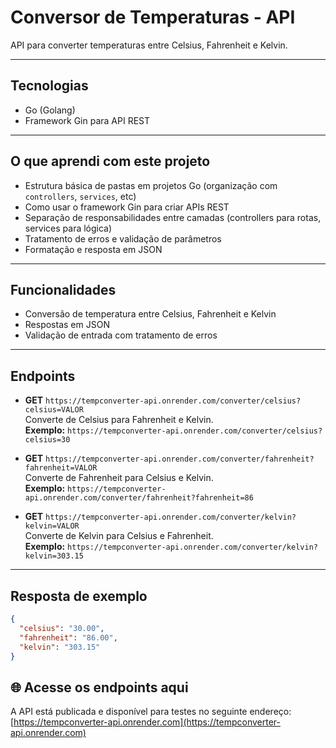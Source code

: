 # Conversor de Temperaturas - API

API para converter temperaturas entre Celsius, Fahrenheit e Kelvin.

---

## Tecnologias

- Go (Golang)  
- Framework Gin para API REST

---

## O que aprendi com este projeto

- Estrutura básica de pastas em projetos Go (organização com `controllers`, `services`, etc)  
- Como usar o framework Gin para criar APIs REST  
- Separação de responsabilidades entre camadas (controllers para rotas, services para lógica)  
- Tratamento de erros e validação de parâmetros  
- Formatação e resposta em JSON

---

## Funcionalidades

- Conversão de temperatura entre Celsius, Fahrenheit e Kelvin  
- Respostas em JSON  
- Validação de entrada com tratamento de erros

---

## Endpoints

- **GET** `https://tempconverter-api.onrender.com/converter/celsius?celsius=VALOR`  
  Converte de Celsius para Fahrenheit e Kelvin.  
  **Exemplo:** `https://tempconverter-api.onrender.com/converter/celsius?celsius=30`

- **GET** `https://tempconverter-api.onrender.com/converter/fahrenheit?fahrenheit=VALOR`  
  Converte de Fahrenheit para Celsius e Kelvin.  
  **Exemplo:** `https://tempconverter-api.onrender.com/converter/fahrenheit?fahrenheit=86`

- **GET** `https://tempconverter-api.onrender.com/converter/kelvin?kelvin=VALOR`  
  Converte de Kelvin para Celsius e Fahrenheit.  
  **Exemplo:** `https://tempconverter-api.onrender.com/converter/kelvin?kelvin=303.15`

---

## Resposta de exemplo

```json
{
  "celsius": "30.00",
  "fahrenheit": "86.00",
  "kelvin": "303.15"
}

``` 

## 🌐 Acesse os endpoints aqui

A API está publicada e disponível para testes no seguinte endereço:  
[https://tempconverter-api.onrender.com](https://tempconverter-api.onrender.com)

